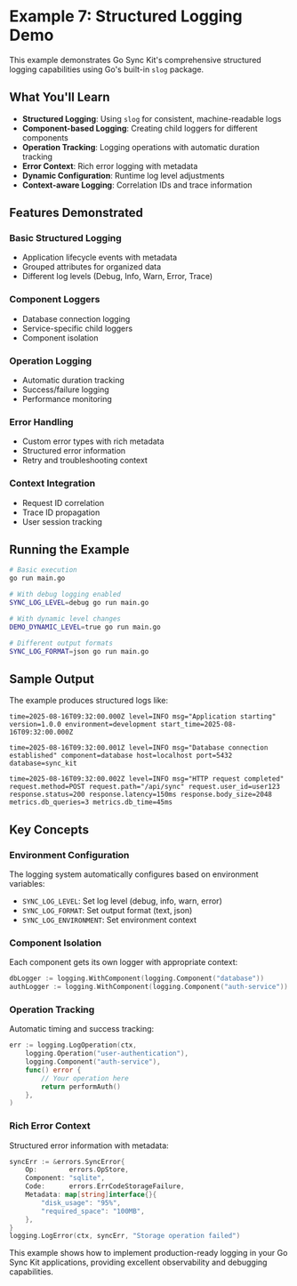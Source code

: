# Example 7: Structured Logging Demo

This example demonstrates Go Sync Kit's comprehensive structured logging capabilities using Go's built-in `slog` package.

## What You'll Learn

- **Structured Logging**: Using `slog` for consistent, machine-readable logs
- **Component-based Logging**: Creating child loggers for different components
- **Operation Tracking**: Logging operations with automatic duration tracking
- **Error Context**: Rich error logging with metadata
- **Dynamic Configuration**: Runtime log level adjustments
- **Context-aware Logging**: Correlation IDs and trace information

## Features Demonstrated

### Basic Structured Logging
- Application lifecycle events with metadata
- Grouped attributes for organized data
- Different log levels (Debug, Info, Warn, Error, Trace)

### Component Loggers
- Database connection logging
- Service-specific child loggers
- Component isolation

### Operation Logging
- Automatic duration tracking
- Success/failure logging
- Performance monitoring

### Error Handling
- Custom error types with rich metadata
- Structured error information
- Retry and troubleshooting context

### Context Integration
- Request ID correlation
- Trace ID propagation
- User session tracking

## Running the Example

```bash
# Basic execution
go run main.go

# With debug logging enabled
SYNC_LOG_LEVEL=debug go run main.go

# With dynamic level changes
DEMO_DYNAMIC_LEVEL=true go run main.go

# Different output formats
SYNC_LOG_FORMAT=json go run main.go
```

## Sample Output

The example produces structured logs like:

```
time=2025-08-16T09:32:00.000Z level=INFO msg="Application starting" version=1.0.0 environment=development start_time=2025-08-16T09:32:00.000Z

time=2025-08-16T09:32:00.001Z level=INFO msg="Database connection established" component=database host=localhost port=5432 database=sync_kit

time=2025-08-16T09:32:00.002Z level=INFO msg="HTTP request completed" request.method=POST request.path="/api/sync" request.user_id=user123 response.status=200 response.latency=150ms response.body_size=2048 metrics.db_queries=3 metrics.db_time=45ms
```

## Key Concepts

### Environment Configuration
The logging system automatically configures based on environment variables:
- `SYNC_LOG_LEVEL`: Set log level (debug, info, warn, error)
- `SYNC_LOG_FORMAT`: Set output format (text, json)
- `SYNC_LOG_ENVIRONMENT`: Set environment context

### Component Isolation
Each component gets its own logger with appropriate context:
```go
dbLogger := logging.WithComponent(logging.Component("database"))
authLogger := logging.WithComponent(logging.Component("auth-service"))
```

### Operation Tracking
Automatic timing and success tracking:
```go
err := logging.LogOperation(ctx, 
    logging.Operation("user-authentication"), 
    logging.Component("auth-service"),
    func() error {
        // Your operation here
        return performAuth()
    },
)
```

### Rich Error Context
Structured error information with metadata:
```go
syncErr := &errors.SyncError{
    Op:        errors.OpStore,
    Component: "sqlite",
    Code:      errors.ErrCodeStorageFailure,
    Metadata: map[string]interface{}{
        "disk_usage": "95%",
        "required_space": "100MB",
    },
}
logging.LogError(ctx, syncErr, "Storage operation failed")
```

This example shows how to implement production-ready logging in your Go Sync Kit applications, providing excellent observability and debugging capabilities.
